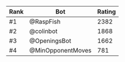 Rank|Bot|Rating
---|---|---
#1|@RaspFish|2382
#2|@colinbot|1868
#3|@OpeningsBot|1662
#4|@MinOpponentMoves|781
